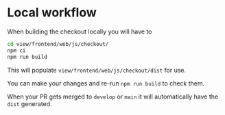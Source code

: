 # Local workflow

When building the checkout locally you will have to 
```bash
cd view/frontend/web/js/checkout/
npm ci
npm run build
```

This will populate `view/frontend/web/js/checkout/dist` for use.

You can make your changes and re-run `npm run build` to check them.

When your PR gets merged to `develop` or `main` it will automatically have the `dist` generated.